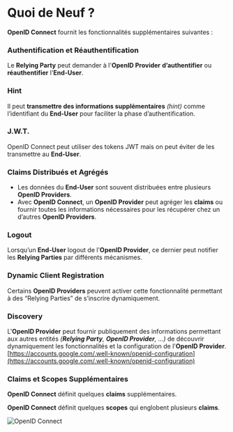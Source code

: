 # Quoi de Neuf ?

**OpenID Connect** fournit les fonctionnalités supplémentaires suivantes :

### Authentification et Réauthentification

Le **Relying Party** peut demander à l'**OpenID Provider** **d’authentifier** ou **réauthentifier** l'**End-User**.

### Hint

Il peut **transmettre des informations supplémentaires** _\(hint\)_ comme l’identifiant du **End-User** pour faciliter la phase d’authentification.

### J.W.T.

OpenID Connect peut utiliser des tokens JWT mais on peut éviter de les transmettre au **End-User**.

### **Claims Distribués et Agrégés**

* Les données du **End-User** sont souvent distribuées entre plusieurs **OpenID Providers**. 
* Avec **OpenID Connect**, un **OpenID Provider** peut agréger les **claims** ou fournir toutes les informations nécessaires pour les récupérer chez un d’autres **OpenID Providers**.

### **Logout**

Lorsqu’un **End-User** logout de l'**OpenID Provider**, ce dernier peut notifier les **Relying Parties** par différents mécanismes.

### **Dynamic Client Registration**

Certains **OpenID Providers** peuvent activer cette fonctionnalité permettant à des “Relying Parties” de s’inscrire dynamiquement.

### **Discovery**

L'**OpenID Provider** peut fournir publiquement des informations permettant aux autres entités _\(**Relying Party**, **OpenID Provider**, …\)_ de découvrir dynamiquement les fonctionnalités et la configuration de l'**OpenID Provider**.  
[https://accounts.google.com/.well-known/openid-configuration](https://accounts.google.com/.well-known/openid-configuration)

### Claims et Scopes Supplémentaires

**OpenID Connect** définit quelques **claims** supplémentaires.

**OpenID Connect** définit quelques **scopes** qui englobent plusieurs **claims**.

![OpenID Connect](https://wishtackblog.files.wordpress.com/2017/03/openid-connect-map.png?w=748)

